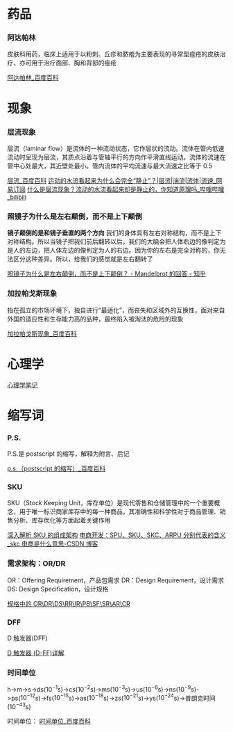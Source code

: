 # 药品

### 阿达帕林

皮肤科用药，临床上适用于以粉刺、丘疹和脓疱为主要表现的寻常型痤疮的皮肤治疗，亦可用于治疗面部、胸和背部的痤疮

[阿达帕林\_百度百科](https://baike.baidu.com/item/%E9%98%BF%E8%BE%BE%E5%B8%95%E6%9E%97/2548170)

# 现象

### 层流现象

层流（laminar flow）是流体的一种流动状态，它作层状的流动。流体在管内低速流动时呈现为层流，其质点沿着与管轴平行的方向作平滑直线运动。流体的流速在管中心处最大，其近壁处最小。管内流体的平均流速与最大流速之比等于 0.5

[层流\_百度百科](https://baike.baidu.com/item/%E5%B1%82%E6%B5%81/2229875)
[运动的水流看起来为什么会完全“静止”？\|层流\|湍流\|流体\|流速\_网易订阅](https://www.163.com/dy/article/GKIOOIIE0550FW8P.html)
[什么是层流现象？流动的水流看起来却是静止的，你知道原理吗\_哔哩哔哩\_bilibili](https://www.bilibili.com/video/BV1oy4y127iW/?share_source=copy_web&vd_source=6edad9242d2299b41526c08a2751da39)

### 照镜子为什么是左右颠倒，而不是上下颠倒

**镜子颠倒的是和镜子垂直的两个方向**
我们的身体具有左右对称结构，而不是上下对称结构。所以当镜子把我们前后翻转以后，我们的大脑会把人体右边的像判定为是人的左边，把人体左边的像判定为人的右边。因为你的左右是完全对称的，你无法区分这种差异。所以，给我们的感觉就是左右翻转了

[照镜子为什么是左右颠倒，而不是上下颠倒？ - Mandelbrot 的回答 - 知乎 ](https://www.zhihu.com/question/19552727/answer/88522316)

### 加拉帕戈斯现象

指在孤立的市场环境下，独自进行“最适化”，而丧失和区域外的互换性，面对来自外国的适应性和生存能力高的品种，最终陷入被淘汰的危险的现象

[加拉帕戈斯现象\_百度百科](https://baike.baidu.com/item/%E5%8A%A0%E6%8B%89%E5%B8%95%E6%88%88%E6%96%AF%E7%8E%B0%E8%B1%A1/7671814)

# 心理学

[心理学笔记](心理学笔记.md)

# 缩写词

### P.S.

P.S.是 postscript 的缩写，解释为附言、后记

[p.s.（postscript 的缩写）\_百度百科](https://baike.baidu.com/item/P.S./4552873)

### SKU

SKU（Stock Keeping Unit，库存单位）是现代零售和仓储管理中的一个重要概念，用于唯一标识商家库存中的每一种商品，其准确性和科学性对于商品管理、销售分析、库存优化等方面起着关键作用

[深入解析 SKU 的组成架构](https://zhuanlan.zhihu.com/p/664344076)
[电商开发：SPU、SKU、SKC、ARPU 分别代表的含义\_skc 电商是什么意思-CSDN 博客](https://blog.csdn.net/yangpit/article/details/82379227)

### 需求架构：OR/DR

OR：Offering Requirement，产品包需求
DR：Design Requirement，设计需求
DS: Design Specification，设计规格

[规格中的 OR\DR\DS\RR\IR\PB\SF\SR\AR\CR](https://blog.csdn.net/zsqianqiu/article/details/125058243)

### DFF

D 触发器(DFF)

[D 触发器 (D-FF)详解](https://zhuanlan.zhihu.com/p/603383032)

### 时间单位

h->m->s->ds($10^{-1}$s)->cs($10^{-2}$s)->ms($10^{-3}$s)->us($10^{-6}$s)->ns($10^{-9}$s)->ps($10^{-12}$s)->fs($10^{-15}$s)->as($10^{-18}$s)->zs($10^{-21}$s)->ys($10^{-24}$s)->普朗克时间($10^{-43}$s)

时间单位：
[时间单位\_百度百科](https://baike.baidu.com/item/%E6%97%B6%E9%97%B4%E5%8D%95%E4%BD%8D/3078999)

